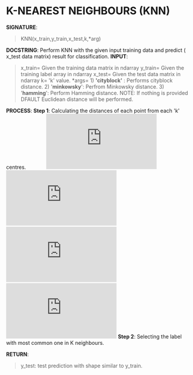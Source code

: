 # K-NEAREST NEIGHBOURS (KNN)

**SIGNATURE**: 
>KNN(x_train,y_train,x_test,k,*arg)

**DOCSTRING**:
Perform KNN with the given input training data and predict ( x_test data matrix) result for classification.
**INPUT**:
>x_train= Given the training data matrix in ndarray
y_train= Given the training label array in ndarray
x_test= Given the test data matrix in ndarray
k= 'k' value.
*args= 1) **'cityblock'** : Performs cityblock distance. 2) '**minkowsky**': Perfrom Minkowsky distance. 3) '**hamming**': Perform Hamming distance.
NOTE: If nothing is provided DFAULT Euclidean distance will be performed.

**PROCESS**:
**Step 1**: Calculating the distances of each point from each 'k' centres.
&nbsp;&nbsp;&nbsp;&nbsp;&nbsp;&nbsp;&nbsp;&nbsp;&nbsp;&nbsp;&nbsp;&nbsp;&nbsp;![](http://latex.codecogs.com/gif.latex?D%3D%5Csum_%7Bi%5Cepsilon%20n%7D%5Cleft%20%7Cu_%7Bi%7D-v_%7Bi%7D%20%5Cright%20%7C%2C%5C%3B%20%28Cityblock%29)
&nbsp;&nbsp;&nbsp;&nbsp;&nbsp;&nbsp;&nbsp;&nbsp;&nbsp;&nbsp;&nbsp;&nbsp;&nbsp;![](http://latex.codecogs.com/gif.latex?D%3D%5Csum_%7Bi%5Cepsilon%20n%7D%5Cleft%20%28%5Cleft%20%7Cu_%7Bi%7D-v_%7Bi%7D%20%5Cright%20%7C%5E%7B2%7D%20%5Cright%20%29%5E%7B1/2%7D%2C%5C%3B%20%28Minkowsky%29)
&nbsp;&nbsp;&nbsp;&nbsp;&nbsp;&nbsp;&nbsp;&nbsp;&nbsp;&nbsp;&nbsp;&nbsp;&nbsp;![](http://latex.codecogs.com/gif.latex?D%3D%5Cfrac%7Bc%7D%7Bn%7D%2C%5C%3B%20%28Hamming%29%20where%5C%3B%20c%5C%3B%20is%5C%3B%20the%5C%3B%20number%5C%3B%20of%5C%3B%20occurence%5C%3B%20of%5C%3B%201%5C%3B%20in%5C%3B%20XOR)
&nbsp;&nbsp;&nbsp;&nbsp;&nbsp;&nbsp;&nbsp;&nbsp;&nbsp;&nbsp;&nbsp;&nbsp;&nbsp;![](http://latex.codecogs.com/gif.latex?D%3D%5Csum_%7Bi%5Cepsilon%20n%7D%5Cleft%20%28%20%5Cleft%20%7C%20u_%7Bi%7D-v_%7Bi%7D%20%5Cright%20%7C%5E%7B2%7D%20%5Cright%20%29%5E%7B1/2%7D)
**Step 2**: Selecting the label with most common one in K neighbours.

**RETURN**: 
>y_test: test prediction with shape similar to y_train.
